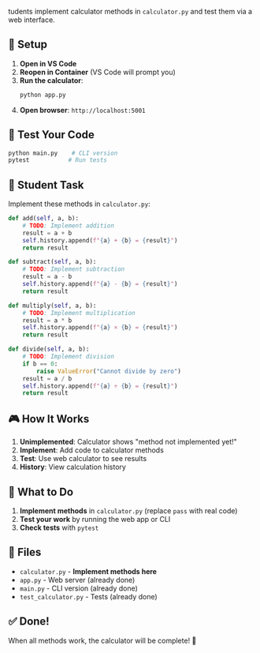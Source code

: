 tudents implement calculator methods in `calculator.py` and test them via a web interface.

## 🚀 Setup

1. **Open in VS Code**
2. **Reopen in Container** (VS Code will prompt you)
3. **Run the calculator**:
   ```bash
   python app.py
   ```
4. **Open browser**: `http://localhost:5001`

## 🧪 Test Your Code

```bash
python main.py    # CLI version
pytest           # Run tests
```

## 📝 Student Task

Implement these methods in `calculator.py`:

```python
def add(self, a, b):
    # TODO: Implement addition
    result = a + b
    self.history.append(f"{a} + {b} = {result}")
    return result

def subtract(self, a, b):
    # TODO: Implement subtraction
    result = a - b
    self.history.append(f"{a} - {b} = {result}")
    return result

def multiply(self, a, b):
    # TODO: Implement multiplication
    result = a * b
    self.history.append(f"{a} × {b} = {result}")
    return result

def divide(self, a, b):
    # TODO: Implement division
    if b == 0:
        raise ValueError("Cannot divide by zero")
    result = a / b
    self.history.append(f"{a} ÷ {b} = {result}")
    return result
```

## 🎮 How It Works

1. **Unimplemented**: Calculator shows "method not implemented yet!"
2. **Implement**: Add code to calculator methods
3. **Test**: Use web calculator to see results
4. **History**: View calculation history

## 📝 What to Do

1. **Implement methods** in `calculator.py` (replace `pass` with real code)
2. **Test your work** by running the web app or CLI
3. **Check tests** with `pytest`

## 📁 Files

- `calculator.py` - **Implement methods here** 
- `app.py` - Web server (already done)
- `main.py` - CLI version (already done)
- `test_calculator.py` - Tests (already done)

## ✅ Done!

When all methods work, the calculator will be complete! 🎉
